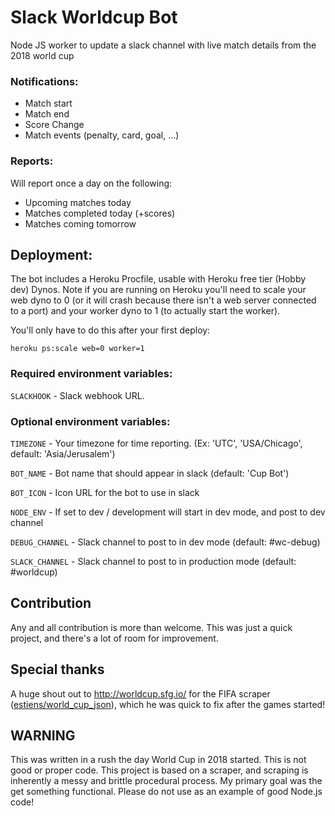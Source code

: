 # Slack Worldcup Bot

Node JS worker to update a slack channel with live match details from the 2018 world cup

### Notifications:
- Match start
- Match end
- Score Change
- Match events (penalty, card, goal, ...)

### Reports:
Will report once a day on the following:
- Upcoming matches today
- Matches completed today (+scores)
- Matches coming tomorrow

## Deployment:

The bot includes a Heroku Procfile, usable with Heroku free tier (Hobby dev) Dynos. Note if you are running on Heroku you'll need to scale your web dyno to 0 (or it will crash because there isn't a web server connected to a port) and your worker dyno to 1 (to actually start the worker). 

You'll only have to do this after your first deploy:
```
heroku ps:scale web=0 worker=1
```

### Required environment variables:

`SLACKHOOK` - Slack webhook URL.

### Optional environment variables:

`TIMEZONE` - Your timezone for time reporting. (Ex: 'UTC', 'USA/Chicago', default: 'Asia/Jerusalem')

`BOT_NAME` - Bot name that should appear in slack (default: 'Cup Bot')

`BOT_ICON` - Icon URL for the bot to use in slack

`NODE_ENV` - If set to dev / development will start in dev mode, and post to dev channel

`DEBUG_CHANNEL` - Slack channel to post to in dev mode (default: #wc-debug)

`SLACK_CHANNEL` - Slack channel to post to in production mode (default: #worldcup)

## Contribution

Any and all contribution is more than welcome.
This was just a quick project, and there's a lot of room for improvement.

## Special thanks

A huge shout out to http://worldcup.sfg.io/ for the FIFA scraper ([estiens/world_cup_json](https://github.com/estiens/world_cup_json)), which he was quick to fix after the games started!

## WARNING

This was written in a rush the day World Cup in 2018 started. This is not good or proper code.
This project is based on a scraper, and scraping is inherently a messy and brittle procedural process.
My primary goal was the get something functional. Please do not use as an example of good Node.js code!
